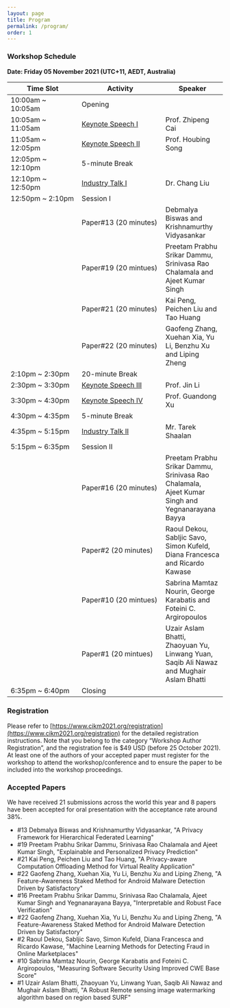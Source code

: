 ```yaml
---
layout: page
title: Program
permalink: /program/
order: 1
---
```


### **Workshop Schedule**
**Date: Friday 05 November 2021 (UTC+11, AEDT, Australia)**

| <div style="width:150px"> Time Slot </div>    | <div style="width:180px">  Activity </div>   |  Speaker   |
|-------------------|--------------------|--------------|
| 10:00am ~ 10:05am |       Opening      |              |
| 10:05am ~ 11:05am |   [Keynote Speech I](https://xuyun-zhang.github.io/pstci2021/invited-speaker/) | Prof. Zhipeng Cai |
| 11:05am ~ 12:05pm |  [Keynote Speech II](https://xuyun-zhang.github.io/pstci2021/invited-speaker/) | Prof. Houbing Song |
| 12:05pm ~ 12:10pm |   5-minute Break   |              |
| 12:10pm ~ 12:50pm |   [Industry Talk I](https://xuyun-zhang.github.io/pstci2021/invited-speaker/)  |  Dr. Chang Liu   |
| 12:50pm ~  2:10pm |      Session I     |              |
|                   |  Paper#13 (20 minutes)  | Debmalya Biswas and Krishnamurthy Vidyasankar |
|                   |   Paper#19 (20 mintues) | Preetam Prabhu Srikar Dammu, Srinivasa Rao Chalamala and Ajeet Kumar Singh |
|                   |   Paper#21 (20 minutes) | Kai Peng, Peichen Liu and Tao Huang |
|                   |   Paper#22 (20 minutes) | Gaofeng Zhang, Xuehan Xia, Yu Li, Benzhu Xu and Liping Zheng |
|  2:10pm ~  2:30pm |   20-minute Break  |              |
|  2:30pm ~  3:30pm | [Keynote Speech III](https://xuyun-zhang.github.io/pstci2021/invited-speaker/) |    Prof. Jin Li    |
|  3:30pm ~  4:30pm | [Keynote Speech IV](https://xuyun-zhang.github.io/pstci2021/invited-speaker/)  |  Prof. Guandong Xu |
|  4:30pm ~  4:35pm |  5-minute  Break   |              |
|  4:35pm ~  5:15pm |  [Industry Talk II](https://xuyun-zhang.github.io/pstci2021/invited-speaker/)  | Mr. Tarek Shaalan |
|  5:15pm ~  6:35pm |     Session II     |              |
|                   |   Paper#16 (20 minutes) | Preetam Prabhu Srikar Dammu, Srinivasa Rao Chalamala, Ajeet Kumar Singh and Yegnanarayana Bayya |
|                   |   Paper#2 (20 minutes)  | Raoul Dekou, Sabljic Savo, Simon Kufeld, Diana Francesca and Ricardo Kawase |
|                   |   Paper#10 (20 mintues) | Sabrina Mamtaz Nourin, George Karabatis and Foteini C. Argiropoulos |
|                   |   Paper#1 (20 mintues)  | Uzair Aslam Bhatti, Zhaoyuan Yu, Linwang Yuan, Saqib Ali Nawaz and Mughair Aslam Bhatti |
|  6:35pm ~  6:40pm |       Closing      |              |


### **Registration**
Please refer to [https://www.cikm2021.org/registration](https://www.cikm2021.org/registration) for the detailed registration instructions. Note that you belong to the category “Workshop Author Registration”, and the registration fee is $49 USD (before 25 October 2021). At least one of the authors of your accepted paper must register for the workshop to attend the workshop/conference and to ensure the paper to be included into the workshop proceedings.


### **Accepted Papers**
We have received 21 submissions across the world this year and 8 papers have been accepted for oral presentation with the acceptance rate around 38%.

- #13 Debmalya Biswas and Krishnamurthy Vidyasankar, "A Privacy Framework for Hierarchical Federated Learning"
- #19 Preetam Prabhu Srikar Dammu, Srinivasa Rao Chalamala and Ajeet Kumar Singh, "Explainable and Personalized Privacy Prediction"
- #21 Kai Peng, Peichen Liu and Tao Huang, "A Privacy-aware Computation Offloading Method for Virtual Reality Application"
- #22 Gaofeng Zhang, Xuehan Xia, Yu Li, Benzhu Xu and Liping Zheng, "A Feature-Awareness Staked Method for Android Malware Detection Driven by Satisfactory"
- #16 Preetam Prabhu Srikar Dammu, Srinivasa Rao Chalamala, Ajeet Kumar Singh and Yegnanarayana Bayya, "Interpretable and Robust Face Verification"
- #22 Gaofeng Zhang, Xuehan Xia, Yu Li, Benzhu Xu and Liping Zheng, "A Feature-Awareness Staked Method for Android Malware Detection Driven by Satisfactory"
- #2 Raoul Dekou, Sabljic Savo, Simon Kufeld, Diana Francesca and Ricardo Kawase, "Machine Learning Methods for Detecting Fraud in Online Marketplaces"
- #10 Sabrina Mamtaz Nourin, George Karabatis and Foteini C. Argiropoulos, "Measuring Software Security Using Improved CWE Base Score"
- #1 Uzair Aslam Bhatti, Zhaoyuan Yu, Linwang Yuan, Saqib Ali Nawaz and Mughair Aslam Bhatti, "A Robust Remote sensing image watermarking algorithm based on region based SURF"
